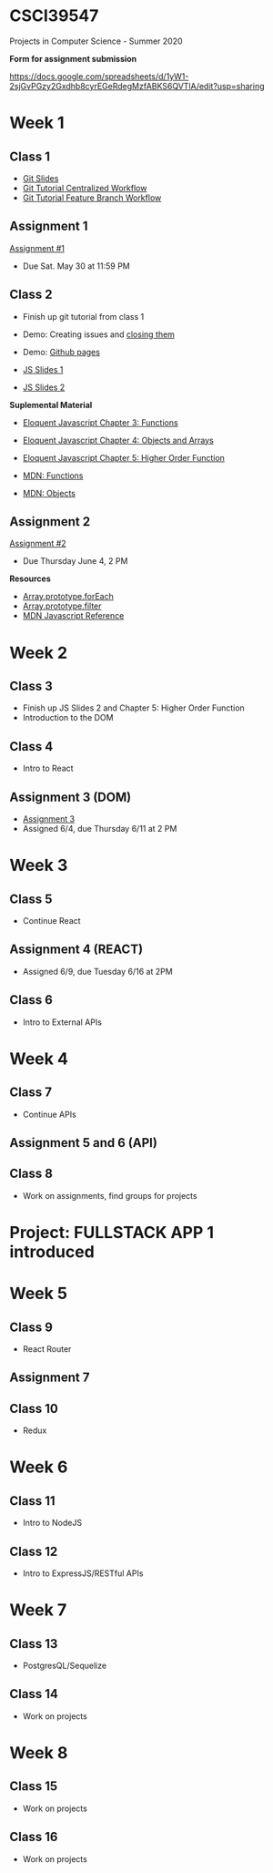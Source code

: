 # CSCI39547
Projects in Computer Science - Summer 2020

**Form for assignment submission**

https://docs.google.com/spreadsheets/d/1yW1-2sjGvPGzy2Gxdhb8cyrEGeRdegMzfABKS6QVTlA/edit?usp=sharing

# Week 1
## Class 1
- [Git Slides](https://drive.google.com/file/d/1L_XvhD7U_n3Fttp8Q_v-M8B6v3IlTjv4/view)
- [Git Tutorial Centralized Workflow](https://www.atlassian.com/git/tutorials/comparing-workflows)
- [Git Tutorial Feature Branch Workflow](https://www.atlassian.com/git/tutorials/comparing-workflows/feature-branch-workflow)

## Assignment 1
[Assignment #1](https://docs.google.com/document/d/1Pf86Btnzj55v0ym_ugkQYRuqnk77RcjMK0vOW5STZaY/edit?usp=sharing
)
- Due Sat. May 30 at 11:59 PM

## Class 2
- Finish up git tutorial from class 1
- Demo: Creating issues and [closing them](https://help.github.com/en/enterprise/2.16/user/github/managing-your-work-on-github/closing-issues-using-keywords)
- Demo: [Github pages](https://help.github.com/en/github/working-with-github-pages/getting-started-with-github-pages)

- [JS Slides 1](https://drive.google.com/file/d/1JL2pjlW0np5sxY8uKLQdU_W8vd3PPXdM/view)
- [JS Slides 2](https://drive.google.com/file/d/1RAYPYLNmtDRqLy1bBFuDxpqsiOnYOpRg/view)

**Suplemental Material**
- [Eloquent Javascript Chapter 3: Functions](http://eloquentjavascript.net/03_functions.html)
- [Eloquent Javascript Chapter 4: Objects and Arrays](http://eloquentjavascript.net/04_data.html)
- [Eloquent Javascript Chapter 5: Higher Order Function](http://eloquentjavascript.net/05_higher_order.html)

- [MDN: Functions](https://developer.mozilla.org/en-US/docs/Web/JavaScript/Reference/Functions)
- [MDN: Objects](https://developer.mozilla.org/en-US/docs/Web/JavaScript/Guide/Working_with_Objects)




## Assignment 2
[Assignment #2](https://docs.google.com/document/d/1e4i4AOl5PmCJ9xzR-94gEegwvvwRw6eqAe0VZHOz5to/edit?usp=sharing)
- Due Thursday June 4, 2 PM

**Resources**
- [Array.prototype.forEach](https://developer.mozilla.org/en-US/docs/Web/JavaScript/Reference/Global_Objects/Array/forEach)
- [Array.prototype.filter](https://developer.mozilla.org/en-US/docs/Web/JavaScript/Reference/Global_Objects/Array/filter)
- [MDN Javascript Reference](https://developer.mozilla.org/en-US/docs/Web/JavaScript/Reference)


# Week 2
## Class 3
- Finish up JS Slides 2 and Chapter 5: Higher Order Function
- Introduction to the DOM

## Class 4
- Intro to React

## Assignment 3 (DOM)
- [Assignment 3](https://docs.google.com/document/d/11xFpi2Eue2wwwiUHoHBaPWB2gmczogxZQhS67YKks9o/edit?usp=sharing)
- Assigned 6/4, due Thursday 6/11 at 2 PM

# Week 3
## Class 5
- Continue React

## Assignment 4 (REACT)
- Assigned 6/9, due Tuesday 6/16 at 2PM

## Class 6
- Intro to External APIs

# Week 4

## Class 7
- Continue APIs

## Assignment 5 and 6 (API)

## Class 8
- Work on assignments, find groups for projects

# Project: FULLSTACK APP 1 introduced

# Week 5
## Class 9
- React Router

## Assignment 7

## Class 10
- Redux

# Week 6

## Class 11
- Intro to NodeJS

## Class 12
- Intro to ExpressJS/RESTful APIs

# Week 7
## Class 13
- PostgresQL/Sequelize

## Class 14
- Work on projects

# Week 8

## Class 15
- Work on projects

## Class 16
- Work on projects
